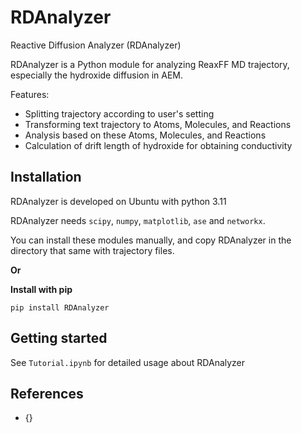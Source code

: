 # RDAnalyzer
Reactive Diffusion Analyzer (RDAnalyzer)

RDAnalyzer is a Python module for analyzing ReaxFF MD trajectory, especially the hydroxide diffusion in AEM.

Features:
- Splitting trajectory according to user's setting
- Transforming text trajectory to Atoms, Molecules, and Reactions
- Analysis based on these Atoms, Molecules, and Reactions
- Calculation of drift length of hydroxide for obtaining conductivity


## Installation
RDAnalyzer is developed on Ubuntu with python 3.11

RDAnalyzer needs `scipy`, `numpy`, `matplotlib`, `ase` and `networkx`.

You can install these modules manually, and copy RDAnalyzer in the directory that same with trajectory files.

**Or**

**Install with pip**

```pip install RDAnalyzer```

## Getting started
See `Tutorial.ipynb` for detailed usage about RDAnalyzer 

## References
- {}